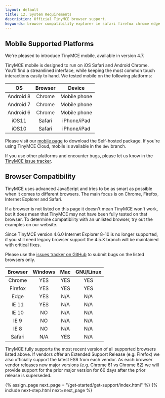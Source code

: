 ```yaml
---
layout: default
title: 12. System Requirements
description: Official TinyMCE browser support.
keywords: browser compatibility explorer ie safari firefox chrome edge
---
```

## Mobile Supported Platforms

We're pleased to introduce TinyMCE mobile, available in version 4.7.

TinyMCE mobile is designed to run on iOS Safari and Android Chrome. You'll find a streamlined interface, while keeping the most common touch interactions easily to hand. We tested mobile on the following platforms:

| OS        | Browser | Device       |
|:---------:|:-------:|:------------:|
| Android 8 | Chrome  | Mobile phone |
| Android 7 | Chrome  | Mobile phone |
| Android 6 | Chrome  | Mobile phone |
| iOS11     | Safari  | iPhone/iPad  |
| iOS10     | Safari  | iPhone/iPad  |

Please visit our [mobile page](https://www.tinymce.com/mobile) to download the Self-hosted package. If you're using TinyMCE Cloud, mobile is available in the `dev` branch.

If you use other platforms and encounter bugs, please let us know in the [TinyMCE issue tracker](https://github.com/tinymce/tinymce/issues).

## Browser Compatibility

TinyMCE uses advanced JavaScript and tries to be as smart as possible when it comes to different browsers. The main focus is on Chrome, Firefox, Internet Explorer and Safari.

If a browser is not listed on this page it doesn't mean TinyMCE won't work, but it does mean that TinyMCE may not have been fully tested on that browser. To determine compatibility with an unlisted browser, try out the examples on our website.

Since TinyMCE version 4.6.0 Internet Explorer 8-10 is no longer supported, if you still need legacy browser support the 4.5.X branch will be maintained with critical fixes.

Please use the [issues tracker on GitHub](https://github.com/tinymce/tinymce/issues) to submit bugs on the listed browsers only.

|Browser | Windows | Mac | GNU/Linux |
|:------:|:-------:|:---:|:---------:|
|Chrome  | YES      | YES  | YES |
|Firefox | YES      | YES  | YES |
|Edge    | YES      | N/A | N/A |
|IE 11   | YES      | N/A | N/A |
|IE 10   | NO      | N/A | N/A |
|IE 9    | NO      | N/A | N/A |
|IE 8    | NO      | N/A | N/A |
|Safari  | N/A     | YES  | N/A |

TinyMCE fully supports the most recent version of all supported browsers listed above.  If vendors offer an Extended Support Release (e.g. Firefox) we also officially support the latest ESR from each vendor.  As each browser vendor releases new major versions (e.g. Chrome 61 vs Chrome 62) we will provide support for the prior major version for 60 days after the prior release is superseded.

{% assign_page next_page = "/get-started/get-support/index.html" %}
{% include next-step.html next=next_page %}
